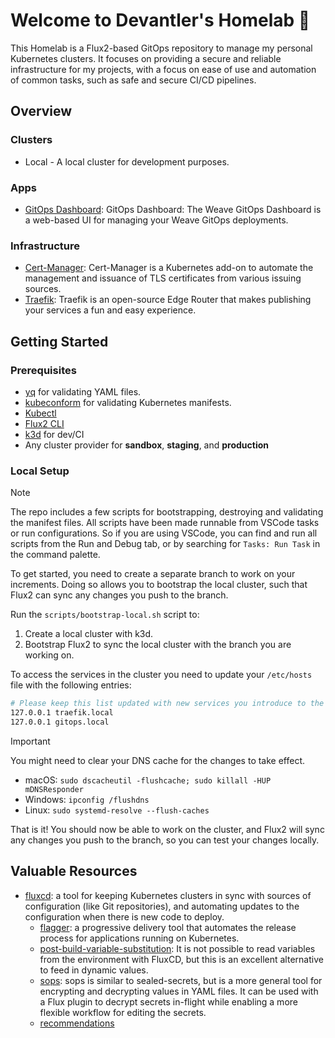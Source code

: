 # Welcome to Devantler's Homelab 🚀

This Homelab is a Flux2-based GitOps repository to manage my personal Kubernetes clusters. It focuses on providing a secure and reliable infrastructure for my projects, with a focus on ease of use and automation of common tasks, such as safe and secure CI/CD pipelines.

## Overview

### Clusters

- Local - A local cluster for development purposes.

### Apps

- [GitOps Dashboard](https://github.com/weaveworks/weave-gitops/tree/main/charts/gitops-server): GitOps Dashboard: The Weave GitOps Dashboard is a web-based UI for managing your Weave GitOps deployments.
  
### Infrastructure

- [Cert-Manager](https://cert-manager.io/docs/): Cert-Manager is a Kubernetes add-on to automate the management and issuance of TLS certificates from various issuing sources.
- [Traefik](https://doc.traefik.io/traefik/): Traefik is an open-source Edge Router that makes publishing your services a fun and easy experience.

## Getting Started

### Prerequisites

- [yq](https://github.com/mikefarah/yq) for validating YAML files.
- [kubeconform](https://github.com/yannh/kubeconform) for validating Kubernetes manifests.
- [Kubectl](https://kubernetes.io/docs/tasks/tools/install-kubectl/)
- [Flux2 CLI](https://fluxcd.io/docs/installation/#install-the-flux-cli)
- [k3d](https://k3d.io/#installation) for dev/CI
- Any cluster provider for **sandbox**, **staging**, and **production**

### Local Setup

> [!NOTE]
> The repo includes a few scripts for bootstrapping, destroying and validating the manifest files. All scripts have been made runnable from VSCode tasks or run configurations. So if you are using VSCode, you can find and run all scripts from the Run and Debug tab, or by searching for `Tasks: Run Task` in the command palette.

To get started, you need to create a separate branch to work on your increments. Doing so allows you to bootstrap the local cluster, such that Flux2 can sync any changes you push to the branch.

Run the `scripts/bootstrap-local.sh` script to:

1. Create a local cluster with k3d.
2. Bootstrap Flux2 to sync the local cluster with the branch you are working on.

To access the services in the cluster you need to update your `/etc/hosts` file with the following entries:

```bash
# Please keep this list updated with new services you introduce to the cluster.
127.0.0.1 traefik.local
127.0.0.1 gitops.local
```

> [!IMPORTANT]
> You might need to clear your DNS cache for the changes to take effect.
>
> - macOS: `sudo dscacheutil -flushcache; sudo killall -HUP mDNSResponder`
> - Windows: `ipconfig /flushdns`
> - Linux: `sudo systemd-resolve --flush-caches`

That is it! You should now be able to work on the cluster, and Flux2 will sync any changes you push to the branch, so you can test your changes locally.

## Valuable Resources

- [fluxcd](https://fluxcd.io/flux/): a tool for keeping Kubernetes clusters in sync with sources of configuration (like Git repositories), and automating updates to the configuration when there is new code to deploy.
  - [flagger](https://fluxcd.io/flagger/): a progressive delivery tool that automates the release process for applications running on Kubernetes.
  - [post-build-variable-substitution](https://fluxcd.io/flux/components/kustomize/kustomization/#post-build-variable-substitution): It is not possible to read variables from the environment with FluxCD, but this is an excellent alternative to feed in dynamic values.
  - [sops](https://fluxcd.io/flux/guides/mozilla-sops/): sops is similar to sealed-secrets, but is a more general tool for encrypting and decrypting values in YAML files. It can be used with a Flux plugin to decrypt secrets in-flight while enabling a more flexible workflow for editing the secrets.
  - [recommendations](https://fluxcd.io/flux/components/kustomize/kustomizations/#working-with-kustomizations)
